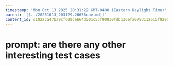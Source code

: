 ```yaml
---
timestamp: 'Mon Oct 13 2025 20:31:29 GMT-0400 (Eastern Daylight Time)'
parent: '[[../20251013_203129.26656cae.md]]'
content_id: c1022ca47ba9cfc08ce664d501c5cf90830fdb136efa0783112615f02951acc5
---
```


# prompt: are there any other interesting test cases
